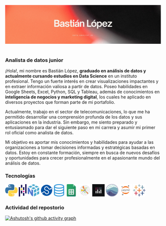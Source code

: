 <div id="header" align="center">
  <img decoding="async" src="Banner.jpg" width="auto"/>
</div>
<br>
<h3>Analista de datos junior</h3>
<p>
¡Hola!, mi nombre es Bastián López, <b>graduado en análisis de datos y actualmente cursando estudios en Data Science</b> en un instituto profesional. Tengo un fuerte interés en crear visualizaciones impactantes y en extraer información valiosa a partir de datos. Poseo habilidades en Google Sheets, Excel, Python, SQL y Tableau, además de conocimientos en <b>inteligencia de negocios y marketing digital</b>, los cuales he aplicado en diversos proyectos que forman parte de mi portafolio.

Actualmente, trabajo en el sector de telecomunicaciones, lo que me ha permitido desarrollar una comprensión profunda de los datos y sus aplicaciones en la industria. Sin embargo, me siento preparado y entusiasmado para dar el siguiente paso en mi carrera y asumir mi primer rol oficial como analista de datos.


Mi objetivo es aportar mis conocimientos y habilidades para ayudar a las organizaciones a tomar decisiones informadas y estratégicas basadas en datos. Estoy en constante formación, siempre en busca de nuevos desafíos y oportunidades para crecer profesionalmente en el apasionante mundo del análisis de datos.
</p>
<h3>Tecnologías</h3>

<img src='226051.webp' alt='python' height='40'> <img src='pandas.png' alt='pandas' height='40'> <img src='numpy.png' alt='numpy' height='40'> <img src='scipy.png' alt='scipy' height='40'> <img src='sql.png' alt='sql' height='40'>  <img src='gsheets.png' alt='google sheets' height='40'> <img src='matplotlib.png' alt='matplotlib' height='40'> <img src='plotly.jpg' alt='plotly' height='40'> <img src='seaborn.png' alt='seaborn' height='40'> <img src='jupyter.png' alt='jupyter' height='40'> <img src='tableau.png' alt='tableau' height='40'>

<h3>Actividad del repostorio</h3>

[![Ashutosh's github activity graph](https://github-readme-activity-graph.vercel.app/graph?username=BastianLQ&theme=github&custom_title=Contribuciones%20del%20último%20mes&hide_border=true&bg_color=0C0C0C&line=E6B7B6&point=F8895E)](https://github.com/ashutosh00710/github-readme-activity-graph) 

